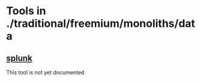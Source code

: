 # Tools in ./traditional/freemium/monoliths/data
## [splunk](splunk.md)
This tool is not yet documented
